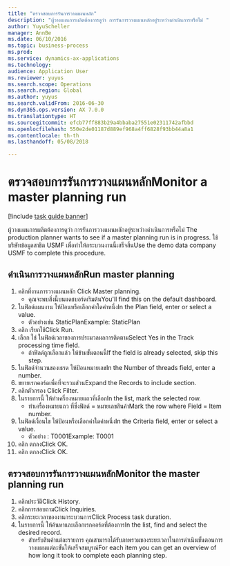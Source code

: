 ```yaml
--- 
title: "ตรวจสอบการรันการวางแผนหลัก"
description: "ผู้วางแผนการผลิตต้องการดูว่า การรันการวางแผนหลักอยู่ระหว่างดำเนินการหรือไม่ "
author: YuyuScheller
manager: AnnBe
ms.date: 06/10/2016
ms.topic: business-process
ms.prod: 
ms.service: dynamics-ax-applications
ms.technology: 
audience: Application User
ms.reviewer: yuyus
ms.search.scope: Operations
ms.search.region: Global
ms.author: yuyus
ms.search.validFrom: 2016-06-30
ms.dyn365.ops.version: AX 7.0.0
ms.translationtype: HT
ms.sourcegitcommit: efcb77ff883b29a4bbaba27551e02311742afbbd
ms.openlocfilehash: 550e2de01187d889ef968a4ff6828f93bb44a8a1
ms.contentlocale: th-th
ms.lasthandoff: 05/08/2018

---
```

# <a name="monitor-a-master-planning-run"></a><span data-ttu-id="8116c-103">ตรวจสอบการรันการวางแผนหลัก</span><span class="sxs-lookup"><span data-stu-id="8116c-103">Monitor a master planning run</span></span>

[!include [task guide banner](../../includes/task-guide-banner.md)]

<span data-ttu-id="8116c-104">ผู้วางแผนการผลิตต้องการดูว่า การรันการวางแผนหลักอยู่ระหว่างดำเนินการหรือไม่ </span><span class="sxs-lookup"><span data-stu-id="8116c-104">The production planner wants to see if a master planning run is in progress.</span></span> <span data-ttu-id="8116c-105">ใช้บริษัทข้อมูลสาธิต USMF เพื่อทำให้กระบวนงานนี้เสร็จสิ้น</span><span class="sxs-lookup"><span data-stu-id="8116c-105">Use the demo data company USMF to complete this procedure.</span></span>


## <a name="run-master-planning"></a><span data-ttu-id="8116c-106">ดำเนินการวางแผนหลัก</span><span class="sxs-lookup"><span data-stu-id="8116c-106">Run master planning</span></span>
1. <span data-ttu-id="8116c-107">คลิกที่งานการวางแผนหลัก </span><span class="sxs-lookup"><span data-stu-id="8116c-107">Click Master planning.</span></span>
    * <span data-ttu-id="8116c-108">คุณจะพบสิ่งนี้บนแดชบอร์ดเริมต้น</span><span class="sxs-lookup"><span data-stu-id="8116c-108">You'll find this on the default dashboard.</span></span>  
2. <span data-ttu-id="8116c-109">ในฟิลด์แผนงาน ให้ป้อนหรือเลือกค่าใดค่าหนึ่ง</span><span class="sxs-lookup"><span data-stu-id="8116c-109">In the Plan field, enter or select a value.</span></span>
    * <span data-ttu-id="8116c-110">ตัวอย่างเช่น StaticPlan</span><span class="sxs-lookup"><span data-stu-id="8116c-110">Example: StaticPlan</span></span>  
3. <span data-ttu-id="8116c-111">คลิก เรียกใช้</span><span class="sxs-lookup"><span data-stu-id="8116c-111">Click Run.</span></span>
4. <span data-ttu-id="8116c-112">เลือก ใช่ ในฟิลด์เวลาของการประมวลผลการติดตาม</span><span class="sxs-lookup"><span data-stu-id="8116c-112">Select Yes in the Track processing time field.</span></span>
    * <span data-ttu-id="8116c-113">ถ้าฟิลด์ถูกเลือกแล้ว ให้ข้ามขั้นตอนนี้</span><span class="sxs-lookup"><span data-stu-id="8116c-113">If the field is already selected, skip this step.</span></span>  
5. <span data-ttu-id="8116c-114">ในฟิลด์จำนวนของเธรด ให้ป้อนหมายเลข</span><span class="sxs-lookup"><span data-stu-id="8116c-114">In the Number of threads field, enter a number.</span></span>
6. <span data-ttu-id="8116c-115">ขยายเรกคอร์ดเพื่อที่จะรวมส่วน</span><span class="sxs-lookup"><span data-stu-id="8116c-115">Expand the Records to include section.</span></span>
7. <span data-ttu-id="8116c-116">คลิกตัวกรอง </span><span class="sxs-lookup"><span data-stu-id="8116c-116">Click Filter.</span></span>
8. <span data-ttu-id="8116c-117">ในรายการนี้ ให้ทำเครื่องหมายแถวที่เลือก</span><span class="sxs-lookup"><span data-stu-id="8116c-117">In the list, mark the selected row.</span></span>
    * <span data-ttu-id="8116c-118">ทำเครื่องหมายแถว ที่ซึ่งฟิลด์ = หมายเลขสินค้า</span><span class="sxs-lookup"><span data-stu-id="8116c-118">Mark the row where Field = Item number.</span></span>  
9. <span data-ttu-id="8116c-119">ในฟิลด์เงื่อนไข ให้ป้อนหรือเลือกค่าใดค่าหนึ่ง</span><span class="sxs-lookup"><span data-stu-id="8116c-119">In the Criteria field, enter or select a value.</span></span>
    * <span data-ttu-id="8116c-120">ตัวอย่าง : T0001</span><span class="sxs-lookup"><span data-stu-id="8116c-120">Example: T0001</span></span>  
10. <span data-ttu-id="8116c-121">คลิก ตกลง</span><span class="sxs-lookup"><span data-stu-id="8116c-121">Click OK.</span></span>
11. <span data-ttu-id="8116c-122">คลิก ตกลง</span><span class="sxs-lookup"><span data-stu-id="8116c-122">Click OK.</span></span>

## <a name="monitor-the-master-planning-run"></a><span data-ttu-id="8116c-123">ตรวจสอบการรันการวางแผนหลัก</span><span class="sxs-lookup"><span data-stu-id="8116c-123">Monitor the master planning run</span></span>
1. <span data-ttu-id="8116c-124">คลิกประวัติ</span><span class="sxs-lookup"><span data-stu-id="8116c-124">Click History.</span></span>
2. <span data-ttu-id="8116c-125">คลิกการสอบถาม</span><span class="sxs-lookup"><span data-stu-id="8116c-125">Click Inquiries.</span></span>
3. <span data-ttu-id="8116c-126">คลิกระยะเวลาของงานกระบวนการ</span><span class="sxs-lookup"><span data-stu-id="8116c-126">Click Process task duration.</span></span>
4. <span data-ttu-id="8116c-127">ในรายการนี้ ให้ค้นหาและเลือกเรกคอร์ดที่ต้องการ</span><span class="sxs-lookup"><span data-stu-id="8116c-127">In the list, find and select the desired record.</span></span>
    * <span data-ttu-id="8116c-128">สำหรับสินค้าแต่ละรายการ คุณสามารถได้รับภาพรวมของระยะเวลาในการดำเนินขั้นตอนการวางแผนแต่ละขั้นให้เสร็จสมบูรณ์</span><span class="sxs-lookup"><span data-stu-id="8116c-128">For each item you can get an overview of how long it took to complete each planning step.</span></span>  


